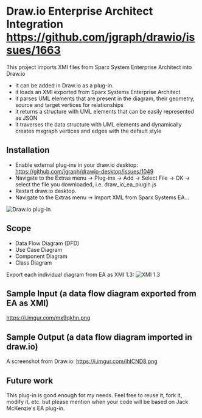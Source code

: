 # Draw.io Enterprise Architect Integration https://github.com/jgraph/drawio/issues/1663
This project imports XMI files from Sparx System Enterprise Architect into Draw.io

* It can be added in Draw.io as a plug-in.
* it loads an XMI exported from Sparx Systems Enterprise Architect
* it parses UML elements that are present in the diagram, their geometry, source and target vertices for relationships
* it returns a structure with UML elements that can be easily represented as JSON
* it traverses the data structure with UML elements and dynamically creates mxgraph vertices and edges with the default style

Installation
------------
- Enable external plug-ins in your draw.io desktop: https://github.com/jgraph/drawio-desktop/issues/1049
- Navigate to the Extras menu -> Plug-ins -> Add -> Select File -> OK -> select the file you downloaded, i.e. draw_io_ea_plugin.js
- Restart draw.io desktop.
- Navigate to the Extras menu -> Import XML from Sparx Systems EA...

![Draw.io plug-in](https://github.com/jmcklondonuk/drawio_enterprise_architect_integration/blob/main/drawio_plugin.png)


Scope
-----
* Data Flow Diagram (DFD)
* Use Case Diagram
* Component Diagram
* Class Diagram

Export each individual diagram from EA as XMI 1.3:
![XMI 1.3](https://github.com/jmcklondonuk/drawio_enterprise_architect_integration/blob/main/xmi_1_3.png)

Sample Input (a data flow diagram exported from EA as XMI)
----------------------------------------------------------
https://i.imgur.com/mx9qkhn.png

Sample Output (a data flow diagram imported in draw.io)
-------------------------------------------------------
A screenshot from Draw.io: https://i.imgur.com/ihICND8.png


Future work
-----------
This plug-in is good enough for my needs. Feel free to reuse it, fork it, modify it, etc. but please mention when your code will be based on Jack McKenzie's EA plug-in.
